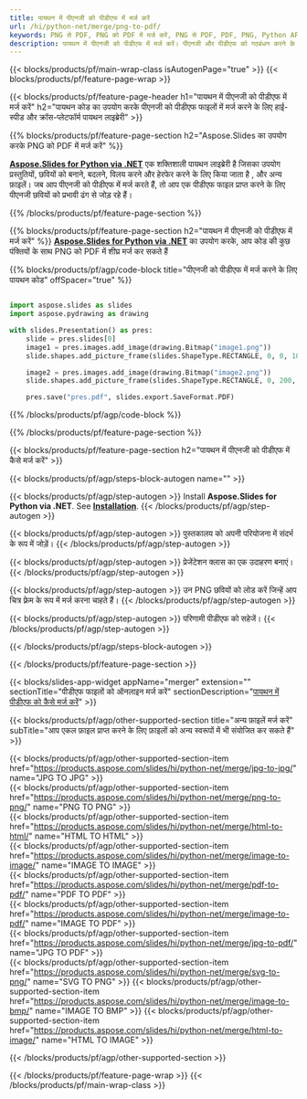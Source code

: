 ```yaml
---
title: पायथन में पीएनजी को पीडीएफ में मर्ज करें
url: /hi/python-net/merge/png-to-pdf/
keywords: PNG से PDF, PNG को PDF में मर्ज करें, PNG से PDF, PDF, PNG, Python API, Python लाइब्रेरी से जुड़ें
description: पायथन में पीएनजी को पीडीएफ में मर्ज करें। पीएनजी और पीडीएफ को गठबंधन करने के लिए पायथन लाइब्रेरी एपीआई का प्रयोग करें
---
```


{{< blocks/products/pf/main-wrap-class isAutogenPage="true" >}}
{{< blocks/products/pf/feature-page-wrap >}}

{{< blocks/products/pf/feature-page-header h1="पायथन में पीएनजी को पीडीएफ में मर्ज करें" h2="पायथन कोड का उपयोग करके पीएनजी को पीडीएफ फाइलों में मर्ज करने के लिए हाई-स्पीड और क्रॉस-प्लेटफॉर्म पायथन लाइब्रेरी" >}}

{{% blocks/products/pf/feature-page-section h2="Aspose.Slides का उपयोग करके PNG को PDF में मर्ज करें" %}}

[**Aspose.Slides for Python via .NET**](https://products.aspose.com/slides/hi/python-net/) एक शक्तिशाली पायथन लाइब्रेरी है जिसका उपयोग प्रस्तुतियों, छवियों को बनाने, बदलने, विलय करने और हेरफेर करने के लिए किया जाता है , और अन्य फ़ाइलें। जब आप पीएनजी को पीडीएफ में मर्ज करते हैं, तो आप एक पीडीएफ फाइल प्राप्त करने के लिए पीएनजी छवियों को प्रभावी ढंग से जोड़ रहे हैं।

{{% /blocks/products/pf/feature-page-section %}}




{{% blocks/products/pf/feature-page-section  h2="पायथन में पीएनजी को पीडीएफ में मर्ज करें" %}}
[**Aspose.Slides for Python via .NET**](https://products.aspose.com/slides/hi/python-net/) का उपयोग करके, आप कोड की कुछ पंक्तियों के साथ PNG को PDF में शीघ्र मर्ज कर सकते हैं

{{% blocks/products/pf/agp/code-block title="पीएनजी को पीडीएफ में मर्ज करने के लिए पायथन कोड" offSpacer="true" %}}
```python

import aspose.slides as slides
import aspose.pydrawing as drawing

with slides.Presentation() as pres:
    slide = pres.slides[0]
    image1 = pres.images.add_image(drawing.Bitmap("image1.png"))
	slide.shapes.add_picture_frame(slides.ShapeType.RECTANGLE, 0, 0, 100, 100, image1)

    image2 = pres.images.add_image(drawing.Bitmap("image2.png"))
	slide.shapes.add_picture_frame(slides.ShapeType.RECTANGLE, 0, 200, 100, 100, image2)

    pres.save("pres.pdf", slides.export.SaveFormat.PDF)
```
{{% /blocks/products/pf/agp/code-block %}}

{{% /blocks/products/pf/feature-page-section %}}




{{< blocks/products/pf/feature-page-section  h2="पायथन में पीएनजी को पीडीएफ में कैसे मर्ज करें" >}}


{{< blocks/products/pf/agp/steps-block-autogen name="" >}}


{{< blocks/products/pf/agp/step-autogen >}}
Install **Aspose.Slides for Python via .NET**. See [**Installation**](https://docs.aspose.com/slides/python-net/installation/).
{{< /blocks/products/pf/agp/step-autogen >}}

{{< blocks/products/pf/agp/step-autogen >}}
पुस्तकालय को अपनी परियोजना में संदर्भ के रूप में जोड़ें।
{{< /blocks/products/pf/agp/step-autogen >}}

{{< blocks/products/pf/agp/step-autogen >}}
प्रेजेंटेशन क्लास का एक उदाहरण बनाएं।
{{< /blocks/products/pf/agp/step-autogen >}}

{{< blocks/products/pf/agp/step-autogen >}}
उन PNG छवियों को लोड करें जिन्हें आप चित्र फ़्रेम के रूप में मर्ज करना चाहते हैं।
{{< /blocks/products/pf/agp/step-autogen >}}

{{< blocks/products/pf/agp/step-autogen >}}
परिणामी पीडीएफ को सहेजें।
{{< /blocks/products/pf/agp/step-autogen >}}


{{< /blocks/products/pf/agp/steps-block-autogen >}}


{{< /blocks/products/pf/feature-page-section >}}




{{< blocks/slides-app-widget  appName="merger" extension="" sectionTitle="पीडीएफ फाइलों को ऑनलाइन मर्ज करें" sectionDescription="[पायथन में पीडीएफ को कैसे मर्ज करें](https://products.aspose.com/slides/hi/python-net/merge/pdf/)" >}}

{{< blocks/products/pf/agp/other-supported-section title="अन्य फ़ाइलें मर्ज करें" subTitle="आप एकल फ़ाइल प्राप्त करने के लिए फ़ाइलों को अन्य स्वरूपों में भी संयोजित कर सकते हैं" >}}

{{< blocks/products/pf/agp/other-supported-section-item href="https://products.aspose.com/slides/hi/python-net/merge/jpg-to-jpg/" name="JPG TO JPG" >}}  
{{< blocks/products/pf/agp/other-supported-section-item href="https://products.aspose.com/slides/hi/python-net/merge/png-to-png/" name="PNG TO PNG" >}}  
{{< blocks/products/pf/agp/other-supported-section-item href="https://products.aspose.com/slides/hi/python-net/merge/html-to-html/" name="HTML TO HTML" >}}  
{{< blocks/products/pf/agp/other-supported-section-item href="https://products.aspose.com/slides/hi/python-net/merge/image-to-image/" name="IMAGE TO IMAGE" >}}  
{{< blocks/products/pf/agp/other-supported-section-item href="https://products.aspose.com/slides/hi/python-net/merge/pdf-to-pdf/" name="PDF TO PDF" >}}  
{{< blocks/products/pf/agp/other-supported-section-item href="https://products.aspose.com/slides/hi/python-net/merge/image-to-pdf/" name="IMAGE TO PDF" >}}  
{{< blocks/products/pf/agp/other-supported-section-item href="https://products.aspose.com/slides/hi/python-net/merge/jpg-to-pdf/" name="JPG TO PDF" >}}  
{{< blocks/products/pf/agp/other-supported-section-item href="https://products.aspose.com/slides/hi/python-net/merge/svg-to-png/" name="SVG TO PNG" >}} 
{{< blocks/products/pf/agp/other-supported-section-item href="https://products.aspose.com/slides/hi/python-net/merge/image-to-bmp/" name="IMAGE TO BMP" >}} 
{{< blocks/products/pf/agp/other-supported-section-item href="https://products.aspose.com/slides/hi/python-net/merge/html-to-image/" name="HTML TO IMAGE" >}}  
  


{{< /blocks/products/pf/agp/other-supported-section >}}

{{< /blocks/products/pf/feature-page-wrap >}}
{{< /blocks/products/pf/main-wrap-class >}}